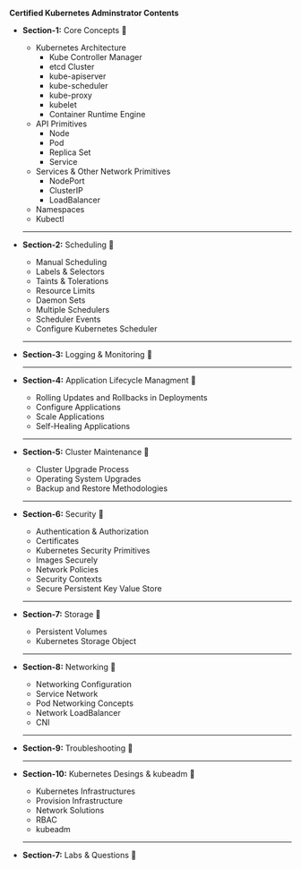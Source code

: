 **Certified Kubernetes Adminstrator Contents**

* **Section-1:** Core Concepts :red_circle:
    * Kubernetes Architecture 
        * Kube Controller Manager 
        * etcd Cluster
        * kube-apiserver
        * kube-scheduler
        * kube-proxy
        * kubelet
        * Container Runtime Engine
    * API Primitives
        * Node
        * Pod
        * Replica Set
        * Service
    * Services & Other Network Primitives
        * NodePort
        * ClusterIP
        * LoadBalancer
    * Namespaces
    * Kubectl
    ---
* **Section-2:** Scheduling :red_circle:
    * Manual Scheduling
    * Labels & Selectors
    * Taints & Tolerations
    * Resource Limits
    * Daemon Sets
    * Multiple Schedulers
    * Scheduler Events
    * Configure Kubernetes Scheduler
    ---
* **Section-3:** Logging & Monitoring   :red_circle:
    
    ---
* **Section-4:** Application Lifecycle Managment :red_circle:
    * Rolling Updates and Rollbacks in Deployments
    * Configure Applications
    * Scale Applications
    * Self-Healing Applications
    ---
* **Section-5:** Cluster Maintenance :red_circle:
    * Cluster Upgrade Process
    * Operating System Upgrades
    * Backup and Restore Methodologies
    ---
* **Section-6:** Security :red_circle:
    * Authentication & Authorization
    * Certificates
    * Kubernetes Security Primitives
    * Images Securely
    * Network Policies
    * Security Contexts
    * Secure Persistent Key Value Store
    ---
* **Section-7:** Storage :red_circle:
    * Persistent Volumes
    * Kubernetes Storage Object
    ---
* **Section-8:** Networking :red_circle:
    * Networking Configuration
    * Service Network
    * Pod Networking Concepts
    * Network LoadBalancer
    * CNI 
    ---
* **Section-9:** Troubleshooting :red_circle:

    ---
* **Section-10:** Kubernetes Desings & kubeadm :red_circle:
    * Kubernetes Infrastructures
    * Provision Infrastructure
    * Network Solutions
    * RBAC
    * kubeadm
    ---
* **Section-7:** Labs & Questions :red_circle:
